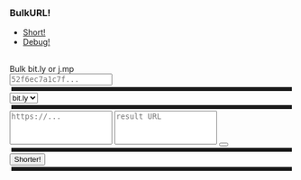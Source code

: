 
<!DOCTYPE html>
<html>
<head>
  <meta content="text/html; charset=utf-8" http-equiv="Content-Type">
  <title>Bulk!</title>
  <link href="https://cdn.branch.io/assets/3af4cdb3/static/common/favicons/apple-touch-icon-144x144.png" rel="icon" type="image/x-icon">
  <meta content="width=device-width, initial-scale=1" name="viewport">
  <link href="https://maxcdn.bootstrapcdn.com/bootstrap/3.4.1/css/bootstrap.min.css" rel="stylesheet">
  <script src="//ajax.googleapis.com/ajax/libs/jquery/3.5.1/jquery.min.js">
  </script>
  <script src="//maxcdn.bootstrapcdn.com/bootstrap/3.4.1/js/bootstrap.min.js">
  </script>
  <style>
      body {
	margin:20px;
	padding-top:5px;
	}
	
	textarea {
    float:left;
	}
	
    #input {
	height:60px;
	font-family:"Courier New",Courier,monospace;
	}
	
	#result{
	height:60px;
	font-family:"Courier New",Courier,monospace;
	}
  </style>
</head>
<div class="container">
    <div class="panel panel-default">
      <div class="panel-body">
	  <h3>BulkURL!</h3>
	  <ul class="nav nav-pills nav-justified">
	  <li class="active"><a href="./bulkcopas1.html">Short!</a></li>
	  <li><a href="./bulkcopas2.html">Debug!</a></li>
	  </ul>
	  <br>
        <div class="alert alert-info" role="alert">
          Bulk bit.ly or j.mp
        </div>
        <textarea class="form-control input-sm u-full-width" id="accessToken" onfocus="this.select();" placeholder="52f6ec7a1c7f..." rows="1" style="resize:none;" required></textarea>
        <hr style="margin:3px;padding:3px 3px;border:0;border-bottom:0px dashed #ccc">
				<select id="option" class="form-control">
					<option value="0" selected="selected">bit.ly</option>
					<option value="1">j.mp</option>
				</select>
                <hr style="margin:3px;padding:3px 3px;border:0;border-bottom:0px dashed #ccc">
        <textarea class="form-control input-sm u-full-width" id="input" onfocus="this.select();" placeholder="https://..." rows="5" style="resize:none;" required></textarea>
		<textarea type="text" class="form-control input-sm u-full-width" id="result" autocomplete="off" placeholder="result URL" rows="5" style="resize:none;" required></textarea>
		<button type="button" data-copytarget="#result" class="btn btn-default btn-sm">
		<span class="iconify" data-icon="ic:baseline-content-copy" data-copytarget="#result">
			  </span>
	  </button>
        <hr style="margin:3px;padding:3px 3px;border:0;border-bottom:0px dashed #ccc">
        <input class="form-control btn-info" id="btn" type="submit" value="Shorter!">
        <hr style="margin:3px;padding:3px 3px;border:0;border-bottom:0px dashed #ccc">
      </div>
    </div>
  </div>
  <script>
function start() {
  var lines = $('#input').val().split(/\n/);
  var accessToken = $('#accessToken').val();
  var option = $("#option").val();
  var output = [];
  var outputText = [];
  for (var i = 0; i < lines.length; i++) {
    if (/\S/.test(lines[i])) {
      
      var params = {
        "long_url" : $.trim(lines[i])    
    };

    $.ajax({
        url: "https://api-ssl.bitly.com/v4/shorten",
        cache: false,
        dataType: "json",
        method: "POST",
        contentType: "application/json",
        beforeSend: function (xhr) {
            xhr.setRequestHeader("Authorization", "Bearer " + accessToken);
        },
        data: JSON.stringify(params)
    }).done(function(data) {
            if(option == 1) {
        var rest = data.link;
        var uh = rest.replace('bit.ly', 'j.mp');
      }
      else{
      var uh = data.link;
      }

        $("#result").append( uh + '\r\n'), $(".alert").removeClass("alert-info alert-warning").addClass("alert-success").text("Done!"), btn.button("reset")
    }).fail(function(data) {
        $("#result").append(data.link + "<br>"), $(".alert").removeClass("alert-info alert-warning").addClass("alert-success").text("Done!"), btn.button("reset")
    });

    }
  };
}

    $(document).ready(function() {
    $("#btn").click(function() {
        btn = $(this), btn.button("loading"), start(0), $(".alert").addClass("alert-warning").removeClass("alert-success").text("waiting...!");
      
    })
});

  </script>
  <script>
        (function () {
            'use strict';
            document.body.addEventListener('click', copy, true);
            function copy(e) {
                var t = e.target,
                    c = t.dataset.copytarget,
                    inp = (c ? document.querySelector(c) : null);
                if (inp && inp.select) {
                    inp.select();
                    try {
                        document.execCommand('copy');
                        inp.blur();
                        inp.focus();
                        t.classList.add('copied');
                        setTimeout(function () {
                            t.classList.remove('copied');
                        }, 1500);
                    } catch (err) {
                        swal.fire('please press Ctrl/Cmd+C to copy');
                    }
                }
            }
        })();
  </script>
  <script src="https://code.iconify.design/1/1.0.7/iconify.min.js"></script>
</body>
</html>
